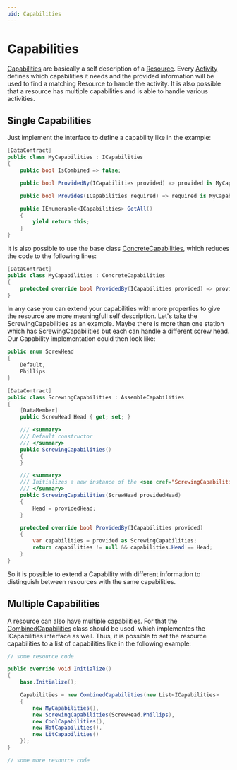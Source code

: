 ```yaml
---
uid: Capabilities
---
```

# Capabilities

[Capabilities](xref:Moryx.AbstractionLayer.Capabilities.ICapabilities) are basically a self description of a [Resource](../Resources/Overview.md). Every [Activity](Activities.md) defines which capabilities it needs and the provided information will be used to find a matching Resource to handle the activity. It is also possible that a resource has multiple capabilities and is able to handle various activities.

## Single Capabilities

Just implement the interface to define a capability like in the example:

```` cs
[DataContract]
public class MyCapabilities : ICapabilities
{
    public bool IsCombined => false;

    public bool ProvidedBy(ICapabilities provided) => provided is MyCapabilities;

    public bool Provides(ICapabilities required) => required is MyCapabilities;

    public IEnumerable<ICapabilities> GetAll()
    {
        yield return this;
    }
}
````

It is also possible to use the base class [ConcreteCapabilities](xref:Moryx.AbstractionLayer.Capabilities.ConcreteCapabilities), which reduces the code to the following lines:

```` cs
[DataContract]
public class MyCapabilities : ConcreteCapabilities
{
    protected override bool ProvidedBy(ICapabilities provided) => provided is MyCapabilities;
}
````

In any case you can extend your capabilities with more properties to give the resource are more meaningfull self description. Let's take the ScrewingCapabilities as an example. Maybe there is more than one station which has ScrewingCapabilities but each can handle a different screw head. Our Capability implementation could then look like:

```` cs
public enum ScrewHead
{
    Default, 
    Phillips
}

[DataContract]
public class ScrewingCapabilities : AssembleCapabilities
{
    [DataMember]
    public ScrewHead Head { get; set; }

    /// <summary>
    /// Default constructor
    /// </summary>
    public ScrewingCapabilities()
    {    
    }

    /// <summary>
    /// Initializes a new instance of the <see cref="ScrewingCapabilities"/> class.
    /// </summary>
    public ScrewingCapabilities(ScrewHead providedHead)
    {
        Head = providedHead;
    }

    protected override bool ProvidedBy(ICapabilities provided)
    {
        var capabilities = provided as ScrewingCapabilities;
        return capabilities != null && capabilities.Head == Head;
    }
}
````

So it is possible to extend a Capability with different information to distinguish between resources with the same capabilities.

## Multiple Capabilities

A resource can also have multiple capabilities. For that the [CombinedCapabilities](xref:Moryx.AbstractionLayer.Capabilities.CombinedCapabilities) class should be used, which implementes the ICapabilities interface as well. Thus, it is possible to set the resource capabilities to a list of capabilities like in the following example:

```` cs
// some resource code

public override void Initialize()
{
    base.Initialize();

    Capabilities = new CombinedCapabilities(new List<ICapabilities>
    {
        new MyCapabilities(),
        new ScrewingCapabilities(ScrewHead.Phillips),
        new CoolCapabilities(),
        new HotCapabilities(),
        new LitCapabilities()
    });
}

// some more resource code
````
